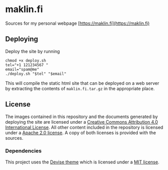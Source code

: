 # maklin.fi
Sources for my personal webpage [https://maklin.fi](https://maklin.fi)

## Deploying
Deploy the site by running
```
chmod +x deploy.sh
tel="+1 121234567 "
email="spam@me"
./deploy.sh "$tel" "$email"
```
This will compile the static html site that can be deployed on a web server by extracting the contents of `maklin.fi.tar.gz` in the appropriate place.

## License
The images contained in this repository and the documents generated by deploying the site are licensed under a [Creative Commons Attribution 4.0 International License](http://creativecommons.org/licenses/by/4.0/). All other content included in the repository is licensed under a [Apache 2.0 license](https://opensource.org/license/apache-2-0/). A copy of both licenses is provided with the sources.

### Dependencies
This project uses the [Devise theme](https://github.com/austingebauer/devise) which is licensed under a [MIT license](https://opensource.org/license/mit).
